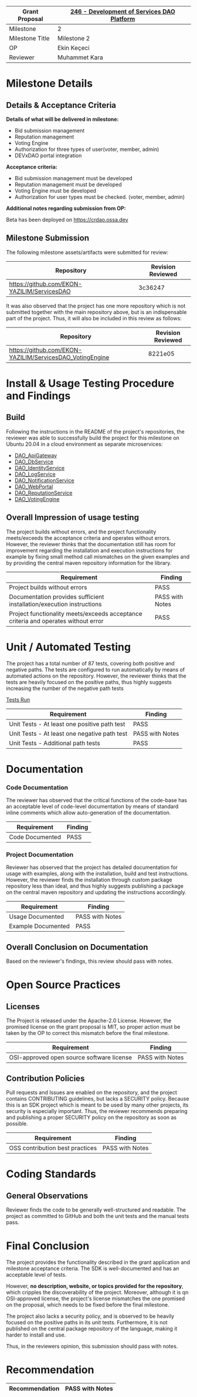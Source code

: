 Grant Proposal | [246 - Development of Services DAO Platform](https://portal.devxdao.com/public-proposals/246)
------------ | -------------
Milestone | 2
Milestone Title | Milestone 2
OP | Ekin Keçeci
Reviewer | Muhammet Kara

# Milestone Details

## Details & Acceptance Criteria

**Details of what will be delivered in milestone:**

- Bid submission management
- Reputation management
- Voting Engine
- Authorization for three types of user(voter, member, admin)
- DEVxDAO portal integration

**Acceptance criteria:**

- Bid submission management must be developed
- Reputation management must be developed
- Voting Engine must be developed
- Authorization for user types must be checked. (voter, member, admin)

**Additional notes regarding submission from OP:**

Beta has been deployed on https://crdao.ossa.dev

## Milestone Submission

The following milestone assets/artifacts were submitted for review:

Repository | Revision Reviewed
------------ | -------------
https://github.com/EKON-YAZILIM/ServicesDAO | 3c36247

It was also observed that the project has one more repository which is not submitted together with the main repository above, but is an indispensable part of the project. Thus, it will also be included in this review as follows:

Repository | Revision Reviewed
------------ | -------------
https://github.com/EKON-YAZILIM/ServicesDAO_VotingEngine | 8221e05

# Install & Usage Testing Procedure and Findings

## Build

Following the instructions in the README of the project's repositories, the reviewer was able to successfully build the project for this milestone on Ubuntu 20.04 in a cloud environment as separate microservices:
* [DAO_ApiGateway](artifacts/build-DAO_ApiGateway.md)
* [DAO_DbService](artifacts/build-DAO_DbService.md)
* [DAO_IdentityService](artifacts/build-DAO_IdentityService.md)
* [DAO_LogService](artifacts/build-DAO_LogService.md)
* [DAO_NotificationService](artifacts/build-DAO_NotificationService.md)
* [DAO_WebPortal](artifacts/build-DAO_WebPortal.md)
* [DAO_ReputationService](artifacts/build-DAO_ReputationService.md)
* [DAO_VotingEngine](artifacts/build-DAO_VotingEngine.md)

## Overall Impression of usage testing

The project builds without errors, and the project functionality meets/exceeds the acceptance criteria and operates without errors. However, the reviewer thinks that the documentation still has room for improvement regarding the installation and execution instructions for example by fixing small method call mismatches on the given examples and by providing the central maven repository information for the library.

Requirement | Finding
------------ | -------------
Project builds without errors | PASS
Documentation provides sufficient installation/execution instructions | PASS with Notes
Project functionality meets/exceeds acceptance criteria and operates without error | PASS

# Unit / Automated Testing

The project has a total number of 87 tests, covering both positive and negative paths. The tests are configured to run automatically by means of automated actions on the repository. However, the reviewer thinks that the tests are heavily focused on the positive paths, thus highly suggests increasing the number of the negative path tests

[Tests Run](test-run.md)

Requirement | Finding
------------ | -------------
Unit Tests - At least one positive path test | PASS
Unit Tests - At least one negative path test | PASS with Notes
Unit Tests - Additional path tests | PASS

# Documentation

### Code Documentation

The reviewer has observed that the critical functions of the code-base has an acceptable level of code-level documentation by means of standard inline comments which allow auto-generation of the documentation.

Requirement | Finding
------------ | -------------
Code Documented | PASS

### Project Documentation

Reviewer has observed that the project has detailed documentation for usage with examples, along with the installation, build and test instructions. However, the reviewer finds the installation through custom package repository less than ideal, and thus highly suggests publishing a package on the central maven repository and updating the instructions accordingly.

Requirement | Finding
------------ | -------------
Usage Documented | PASS with Notes
Example Documented | PASS

## Overall Conclusion on Documentation

Based on the reviewer's findings, this review should pass with notes.

# Open Source Practices

## Licenses

The Project is released under the Apache-2.0 License. However, the promised license on the grant proposal is MIT, so proper action must be taken by the OP to correct this mismatch before the final milestone.

Requirement | Finding
------------ | -------------
OSI-approved open source software license | PASS with Notes

## Contribution Policies

Pull requests and Issues are enabled on the repository, and the project contains CONTRIBUTING guidelines, but lacks a SECURITY policy. Because this is an SDK project which is meant to be used by many other projects, its security is especially important. Thus, the reviewer recommends preparing and publishing a proper SECURITY policy on the repository as soon as possible.

Requirement | Finding
------------ | -------------
OSS contribution best practices | PASS with Notes

# Coding Standards

## General Observations

Reviewer finds the code to be generally well-structured and readable. The project as committed to GitHub and both the unit tests and the manual tests pass.

# Final Conclusion

The project provides the functionality described in the grant application and milestone acceptance criteria. The SDK is well-documented and has an acceptable level of tests.

However, **no description, website, or topics provided for the repository**, which cripples the discoverability of the project. Moreover, although it is qn OSI-approved license, the project's license mismatches the one promised on the proposal, which needs to be fixed before the final milestone.

The project also lacks a security policy, and is observed to be heavily focused on the positive paths in its unit tests. Furthermore, it is not published on the central package repository of the language, making it harder to install and use.

Thus, in the reviewers opinion, this submission should pass with notes.

# Recommendation

Recommendation | PASS with Notes
------------ | -------------

